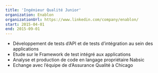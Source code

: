 ```yaml
---
title: 'Ingénieur Qualité Junior'
organization: Enablon
organizationUrl: https://www.linkedin.com/company/enablon/
start: 2015-04-01
end: 2015-09-01
---
```


- Développement de tests d’API et de tests d’intégration au sein des applications
- Etude sur le Framework de test intégré aux applications
- Analyse et production de code en langage propriétaire Nabsic
- Echange avec l’équipe de d’Assurance Qualité à Chicago
